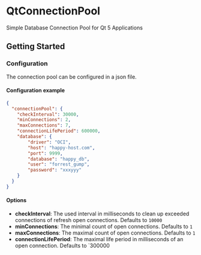 # QtConnectionPool

Simple Database Connection Pool for Qt 5 Applications 

## Getting Started

### Configuration

The connection pool can be configured in a json file.

#### Configuration example
```json
{
  "connectionPool": {
    "checkInterval": 30000,
    "minConnections": 2,
    "maxConnections": 7,
    "connectionLifePeriod": 600000,
    "database": {
        "driver": "OCI",
        "host": "happy-host.com",
        "port": 9999,
        "database": "happy_db",
        "user": "forrest_gump",
        "password": "xxxyyy"
    }
  }
}

```

#### Options

- **checkInterval**: The used interval in milliseconds to clean up exceeded connections of refresh open connections. Defaults to `10000`
- **minConnections**: The minimal count of open connections. Defaults to `1`
- **maxConnections**: The maximal count of open connections. Defaults to `1`
- **connectionLifePeriod**: The maximal life period in milliseconds of an open connection. Defaults to `300000


